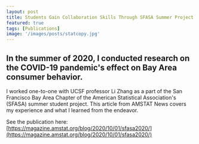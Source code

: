 ```yaml
---
layout: post
title: Students Gain Collaboration Skills Through SFASA Summer Project
featured: true
tags: [Publications]
image: '/images/posts/statcopy.jpg'
---
```


## In the summer of 2020, I conducted research on the COVID-19 pandemic's effect on Bay Area consumer behavior.

I worked one-to-one with UCSF professor Li Zhang as a part of the San Francisco Bay Area Chapter of the American Statistical Association's (SFASA) summer student project. This article from AMSTAT News covers my experience and what I learned from the endeavor.

See the publication here: [https://magazine.amstat.org/blog/2020/10/01/sfasa2020/](https://magazine.amstat.org/blog/2020/10/01/sfasa2020/)

